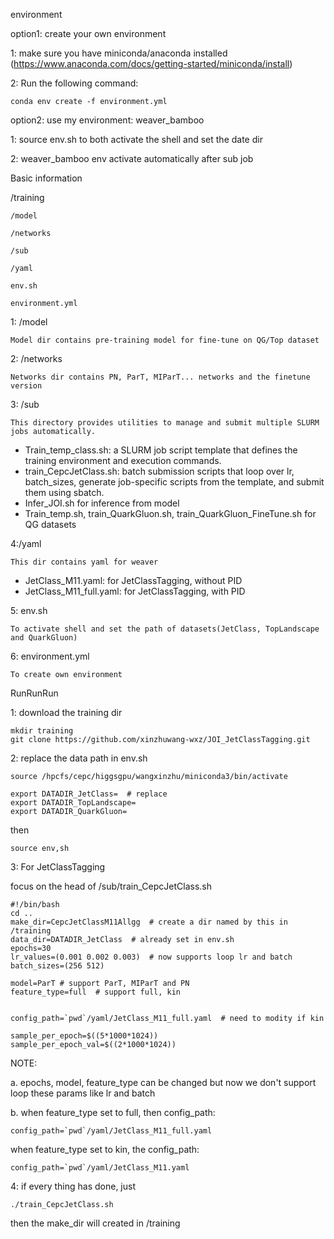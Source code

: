 
environment

option1: create your own environment 

1: make sure you have  miniconda/anaconda installed (https://www.anaconda.com/docs/getting-started/miniconda/install)

2: Run the following command:

    conda env create -f environment.yml

option2:  use my environment: weaver_bamboo

1: source env.sh to both activate the shell and set the date dir 

2: weaver_bamboo env activate automatically after sub job



Basic information

/training

	/model

	/networks

	/sub

	/yaml

	env.sh

	environment.yml

1: /model

	Model dir contains pre-training model for fine-tune on QG/Top dataset

2: /networks

	Networks dir contains PN, ParT, MIParT... networks and the finetune version

3: /sub

	This directory provides utilities to manage and submit multiple SLURM jobs automatically.

- Train_temp_class.sh: a SLURM job script template that defines the training environment and execution commands.
- train_CepcJetClass.sh: batch submission scripts that loop over lr, batch_sizes, generate job-specific scripts from the template, and submit them using sbatch.
- Infer_JOI.sh for inference from model
- Train_temp.sh, train_QuarkGluon.sh, train_QuarkGluon_FineTune.sh for QG datasets

4:/yaml

	This dir contains yaml for weaver

- JetClass_M11.yaml: for JetClassTagging, without PID
- JetClass_M11_full.yaml: for JetClassTagging, with PID

5: env.sh

	To activate shell and set the path of datasets(JetClass, TopLandscape and QuarkGluon)

6: environment.yml

	To create own environment 



RunRunRun

1: download the training dir

	

    mkdir training
    git clone https://github.com/xinzhuwang-wxz/JOI_JetClassTagging.git



2: replace the data path in env.sh

    source /hpcfs/cepc/higgsgpu/wangxinzhu/miniconda3/bin/activate
    
    export DATADIR_JetClass=  # replace
    export DATADIR_TopLandscape=
    export DATADIR_QuarkGluon=
    
    

then

    source env,sh

3: For JetClassTagging

focus on the head of /sub/train_CepcJetClass.sh

    #!/bin/bash
    cd ..
    make_dir=CepcJetClassM11Allgg  # create a dir named by this in /training
    data_dir=DATADIR_JetClass  # already set in env.sh
    epochs=30
    lr_values=(0.001 0.002 0.003)  # now supports loop lr and batch
    batch_sizes=(256 512)
    
    model=ParT # support ParT, MIParT and PN
    feature_type=full  # support full, kin
    
    
    config_path=`pwd`/yaml/JetClass_M11_full.yaml  # need to modity if kin
    
    sample_per_epoch=$((5*1000*1024))
    sample_per_epoch_val=$((2*1000*1024))
    
    

NOTE:

a. epochs, model, feature_type can be changed but now we don't support loop these params like lr and batch

b. when feature_type set to full, then config_path:

    config_path=`pwd`/yaml/JetClass_M11_full.yaml

   when feature_type set to kin, the config_path:

    config_path=`pwd`/yaml/JetClass_M11.yaml

4: if every thing has done, just

    ./train_CepcJetClass.sh

then the make_dir will created in /training  

